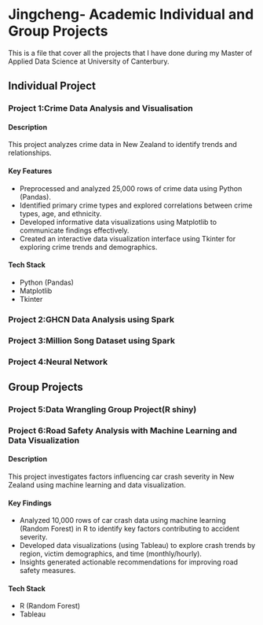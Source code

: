 # Jingcheng- Academic Individual and Group Projects
This is a file that cover all the projects that I have done during my Master of Applied Data Science at University of Canterbury.

## Individual Project
### Project 1:Crime Data Analysis and Visualisation

#### Description

This project analyzes crime data in New Zealand to identify trends and relationships.

#### Key Features

- Preprocessed and analyzed 25,000 rows of crime data using Python (Pandas).
- Identified primary crime types and explored correlations between crime types, age, and ethnicity.
- Developed informative data visualizations using Matplotlib to communicate findings effectively.
- Created an interactive data visualization interface using Tkinter for exploring crime trends and demographics.

#### Tech Stack

- Python (Pandas)
- Matplotlib
- Tkinter


### Project 2:GHCN Data Analysis using Spark

### Project 3:Million Song Dataset using Spark

### Project 4:Neural Network

## Group Projects
### Project 5:Data Wrangling Group Project(R shiny)

### Project 6:Road Safety Analysis with Machine Learning and Data Visualization
#### Description

This project investigates factors influencing car crash severity in New Zealand using machine learning and data visualization.

#### Key Findings

- Analyzed 10,000 rows of car crash data using machine learning (Random Forest) in R to identify key factors contributing to accident severity.
- Developed data visualizations (using Tableau) to explore crash trends by region, victim demographics, and time (monthly/hourly).
- Insights generated actionable recommendations for improving road safety measures.

#### Tech Stack

- R (Random Forest)
- Tableau
